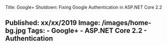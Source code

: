 Title: Google+ Shutdown: Fixing Google Authentication in ASP.NET Core 2.2
<!-- Lead:  -->
Published: xx/xx/2019
Image: /images/home-bg.jpg
Tags: 
    - Google+
    - ASP.NET Core 2.2
    - Authentication
---
